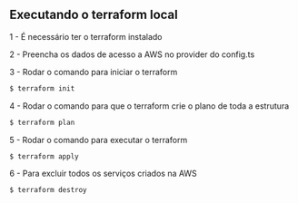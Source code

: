 ## Executando o terraform local

1 - É necessário ter o terraform instalado

2 - Preencha os dados de acesso a AWS no provider do config.ts

3 - Rodar o comando para iniciar o terraform

```bash
$ terraform init
```

4 - Rodar o comando para que o terraform crie o plano de toda a estrutura

```bash
$ terraform plan
```

5 - Rodar o comando para executar o terraform

```bash
$ terraform apply
```

6 - Para excluir todos os serviços criados na AWS

```bash
$ terraform destroy
```
